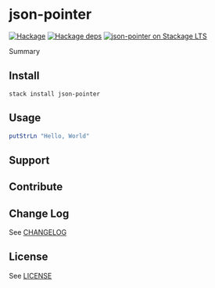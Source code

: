 # json-pointer

[![Hackage](https://img.shields.io/hackage/v/json-pointer)](https://hackage.haskell.org/package/json-pointer)
[![Hackage deps](https://img.shields.io/hackage-deps/v/json-pointer)](https://hackage.haskell.org/package/json-pointer)
[![json-pointer on Stackage LTS](http://stackage.org/package/packagename/badge/lts-3)](http://stackage.org/lts/package/json-pointer)

Summary

## Install

```
stack install json-pointer
```

## Usage

``` haskell
putStrLn "Hello, World"
```

## Support

## Contribute

## Change Log

See [CHANGELOG](blob/master/CHANGELOG.md)

## License

See [LICENSE](blob/master/LICENSE)
